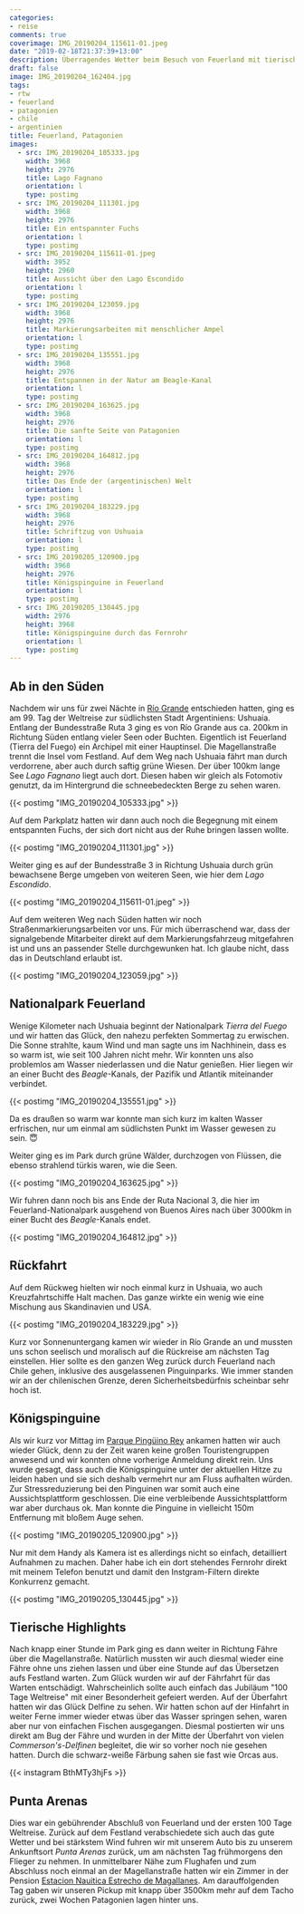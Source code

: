 ```yaml
---
categories:
- reise
comments: true
coverimage: IMG_20190204_115611-01.jpeg
date: "2019-02-18T21:37:39+13:00"
description: Überragendes Wetter beim Besuch von Feuerland mit tierischen Überraschungen
draft: false
image: IMG_20190204_162404.jpg
tags:
- rtw
- feuerland
- patagonien
- chile
- argentinien
title: Feuerland, Patagonien
images:
  - src: IMG_20190204_105333.jpg
    width: 3968
    height: 2976
    title: Lago Fagnano
    orientation: l
    type: postimg
  - src: IMG_20190204_111301.jpg
    width: 3968
    height: 2976
    title: Ein entspannter Fuchs
    orientation: l
    type: postimg
  - src: IMG_20190204_115611-01.jpeg
    width: 3952
    height: 2960
    title: Aussicht über den Lago Escondido
    orientation: l
    type: postimg
  - src: IMG_20190204_123059.jpg
    width: 3968
    height: 2976
    title: Markierungsarbeiten mit menschlicher Ampel
    orientation: l
    type: postimg
  - src: IMG_20190204_135551.jpg
    width: 3968
    height: 2976
    title: Entspannen in der Natur am Beagle-Kanal
    orientation: l
    type: postimg
  - src: IMG_20190204_163625.jpg
    width: 3968
    height: 2976
    title: Die sanfte Seite von Patagonien
    orientation: l
    type: postimg
  - src: IMG_20190204_164812.jpg
    width: 3968
    height: 2976
    title: Das Ende der (argentinischen) Welt
    orientation: l
    type: postimg
  - src: IMG_20190204_183229.jpg
    width: 3968
    height: 2976
    title: Schriftzug von Ushuaia
    orientation: l
    type: postimg
  - src: IMG_20190205_120900.jpg
    width: 3968
    height: 2976
    title: Königspinguine in Feuerland
    orientation: l
    type: postimg
  - src: IMG_20190205_130445.jpg
    width: 2976
    height: 3968
    title: Königspinguine durch das Fernrohr
    orientation: l
    type: postimg
---
```


## Ab in den Süden

Nachdem wir uns für zwei Nächte in [Río Grande](/post/rtw-nach-feuerland/) entschieden hatten, ging es am 99. Tag der Weltreise zur südlichsten Stadt Argentiniens: Ushuaia. Entlang der Bundesstraße Ruta 3 ging es von Río Grande aus ca. 200km in Richtung Süden entlang vieler Seen oder Buchten. Eigentlich ist Feuerland (Tierra del Fuego) ein Archipel mit einer Hauptinsel. Die Magellanstraße trennt die Insel vom Festland. Auf dem Weg nach Ushuaia fährt man durch verdorrene, aber auch durch saftig grüne Wiesen. Der über 100km lange See _Lago Fagnano_ liegt auch dort. Diesen haben wir gleich als Fotomotiv genutzt, da im Hintergrund die schneebedeckten Berge zu sehen waren.

{{< postimg "IMG_20190204_105333.jpg" >}}

Auf dem Parkplatz hatten wir dann auch noch die Begegnung mit einem entspannten Fuchs, der sich dort nicht aus der Ruhe bringen lassen wollte.

{{< postimg "IMG_20190204_111301.jpg" >}}

Weiter ging es auf der Bundesstraße 3 in Richtung Ushuaia durch grün bewachsene Berge umgeben von weiteren Seen, wie hier dem _Lago Escondido_.

{{< postimg "IMG_20190204_115611-01.jpeg" >}}

Auf dem weiteren Weg nach Süden hatten wir noch Straßenmarkierungsarbeiten vor uns. Für mich überraschend war, dass der signalgebende Mitarbeiter direkt auf dem Markierungsfahrzeug mitgefahren ist und uns an passender Stelle durchgewunken hat. Ich glaube nicht, dass das in Deutschland erlaubt ist.

{{< postimg "IMG_20190204_123059.jpg" >}}

## Nationalpark Feuerland

Wenige Kilometer nach Ushuaia beginnt der Nationalpark _Tierra del Fuego_ und wir hatten das Glück, den nahezu perfekten Sommertag zu erwischen. Die Sonne strahlte, kaum Wind und man sagte uns im Nachhinein, dass es so warm ist, wie seit 100 Jahren nicht mehr. Wir konnten uns also problemlos am Wasser niederlassen und die Natur genießen. Hier liegen wir an einer Bucht des _Beagle_-Kanals, der Pazifik und Atlantik miteinander verbindet.

{{< postimg "IMG_20190204_135551.jpg" >}}

Da es draußen so warm war konnte man sich kurz im kalten Wasser erfrischen, nur um einmal am südlichsten Punkt im Wasser gewesen zu sein. 😇

Weiter ging es im Park durch grüne Wälder, durchzogen von Flüssen, die ebenso strahlend türkis waren, wie die Seen.

{{< postimg "IMG_20190204_163625.jpg" >}}

Wir fuhren dann noch bis ans Ende der Ruta Nacional 3, die hier im Feuerland-Nationalpark ausgehend von Buenos Aires nach über 3000km in einer Bucht des _Beagle_-Kanals endet.

{{< postimg "IMG_20190204_164812.jpg" >}}

## Rückfahrt

Auf dem Rückweg hielten wir noch einmal kurz in Ushuaia, wo auch Kreuzfahrtschiffe Halt machen. Das ganze wirkte ein wenig wie eine Mischung aus Skandinavien und USA.

{{< postimg "IMG_20190204_183229.jpg" >}}

Kurz vor Sonnenuntergang kamen wir wieder in Río Grande an und mussten uns schon seelisch und moralisch auf die Rückreise am nächsten Tag einstellen. Hier sollte es den ganzen Weg zurück durch Feuerland nach Chile gehen, inklusive des ausgelassenen Pinguinparks. Wie immer standen wir an der chilenischen Grenze, deren Sicherheitsbedürfnis scheinbar sehr hoch ist. 

## Königspinguine

Als wir kurz vor Mittag im [Parque Pingüino Rey](https://goo.gl/maps/opF7REHU7HL2) ankamen hatten wir auch wieder Glück, denn zu der Zeit waren keine großen Touristengruppen anwesend und wir konnten ohne vorherige Anmeldung direkt rein. Uns wurde gesagt, dass auch die Königspinguine unter der aktuellen Hitze zu leiden haben und sie sich deshalb vermehrt nur am Fluss aufhalten würden. Zur Stressreduzierung bei den Pinguinen war somit auch eine Aussichtsplattform geschlossen. Die eine verbleibende Aussichtsplattform war aber durchaus ok. Man konnte die Pinguine in vielleicht 150m Entfernung mit bloßem Auge sehen. 

{{< postimg "IMG_20190205_120900.jpg" >}}

Nur mit dem Handy als Kamera ist es allerdings nicht so einfach, detailliert Aufnahmen zu machen. Daher habe ich ein dort stehendes Fernrohr direkt mit meinem Telefon benutzt und damit den Instgram-Filtern direkte Konkurrenz gemacht.

{{< postimg "IMG_20190205_130445.jpg" >}}

## Tierische Highlights

Nach knapp einer Stunde im Park ging es dann weiter in Richtung Fähre über die Magellanstraße. Natürlich mussten wir auch diesmal wieder eine Fähre ohne uns ziehen lassen und über eine Stunde auf das Übersetzen aufs Festland warten. Zum Glück wurden wir auf der Fährfahrt für das Warten entschädigt. Wahrscheinlich sollte auch einfach das Jubiläum "100 Tage Weltreise" mit einer Besonderheit gefeiert werden. Auf der Überfahrt hatten wir das Glück Delfine zu sehen. Wir hatten schon auf der Hinfahrt in weiter Ferne immer wieder etwas über das Wasser springen sehen, waren aber nur von einfachen Fischen ausgegangen. Diesmal postierten wir uns direkt am Bug der Fähre und wurden in der Mitte der Überfahrt von vielen _Commerson's-Delfinen_ begleitet, die wir so vorher noch nie gesehen hatten. Durch die schwarz-weiße Färbung sahen sie fast wie Orcas aus.

{{< instagram BthMTy3hjFs >}}

## Punta Arenas

Dies war ein gebührender Abschluß von Feuerland und der ersten 100 Tage Weltreise. Zurück auf dem Festland verabschiedete sich auch das gute Wetter und bei stärkstem Wind fuhren wir mit unserem Auto bis zu unserem Ankunftsort _Punta Arenas_ zurück, um am nächsten Tag frühmorgens den Flieger zu nehmen. In unmittelbarer Nähe zum Flughafen und zum Abschluss noch einmal an der Magellanstraße hatten wir ein Zimmer in der Pension [Estacion Nauitica Estrecho de Magallanes](https://goo.gl/maps/xdkQuJL4HRD2). Am darauffolgenden Tag gaben wir unseren Pickup mit knapp über 3500km mehr auf dem Tacho zurück, zwei Wochen Patagonien lagen hinter uns.
